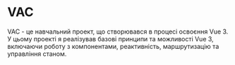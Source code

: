 # VAC

VAC - це навчальний проект, що створювався в процесі освоєння Vue 3. У цьому проекті я реалізував базові принципи та можливості Vue 3, включаючи роботу з компонентами, реактивність, маршрутизацію та управління станом.
